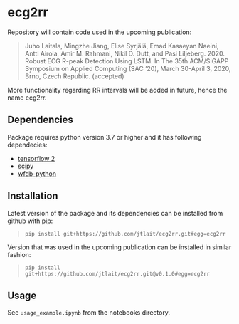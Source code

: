 # ecg2rr

Repository will contain code used in the upcoming publication:

> Juho Laitala, Mingzhe Jiang, Elise Syrjälä, Emad Kasaeyan Naeini, Antti Airola, Amir M. Rahmani, Nikil D. Dutt, and Pasi Liljeberg. 2020. Robust ECG R-peak Detection Using LSTM. In The 35th ACM/SIGAPP Symposium on Applied Computing (SAC ’20), March 30-April 3, 2020, Brno, Czech Republic. (accepted)

More functionality regarding RR intervals will be added in future, hence the name ecg2rr.

## Dependencies

Package requires python version 3.7 or higher and it has following dependecies:

* [tensorflow 2](https://www.tensorflow.org/)
* [scipy](https://www.scipy.org/)
* [wfdb-python](https://github.com/MIT-LCP/wfdb-python)

## Installation

Latest version of the package and its dependencies can be installed from github with pip:

> `pip install git+https://github.com/jtlait/ecg2rr.git#egg=ecg2rr`

Version that was used in the upcoming publication can be installed in similar fashion:

> `pip install git+https://github.com/jtlait/ecg2rr.git@v0.1.0#egg=ecg2rr`

## Usage

See `usage_example.ipynb` from the notebooks directory.


